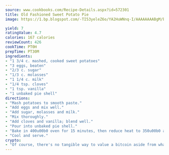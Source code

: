 ```yaml
---
source: www.cookbooks.com/Recipe-Details.aspx?id=572301
title: Old Fashioned Sweet Potato Pie
image: https://1.bp.blogspot.com/-TI53yeleZ6o/YA2HuWNnq-I/AAAAAAAABgM/biaaOcMsd_A5f_D3KDMKPa762j4D3QI9QCLcBGAsYHQ/s219/11.png

yield: 7
ratingValue: 4.7
calories: 167 calories
reviewCount: 426
cookTime: PT0H
prepTime: PT30M
ingredients:
- "1 3/4 c. mashed, cooked sweet potatoes"
- "3 eggs, beaten"
- "2/3 c. sugar"
- "1/3 c. molasses"
- "1 1/4 c. milk"
- "1/4 tsp. cloves"
- "1 tsp. vanilla"
- "1 unbaked pie shell"
directions:
- "Mash potatoes to smooth paste."
- "Add eggs and mix well."
- "Add sugar, molasses and milk."
- "Mix thoroughly."
- "Add cloves and vanilla; blend well."
- "Pour into unbaked pie shell."
- "Bake in 400u00b0 oven for 15 minutes, then reduce heat to 350u00b0 and bake for 35 to 40 minutes."
- "Cool and serve."
crypto:
- "Of course, there's no tangible way to value a bitcoin aside from what someone else believes it is worth."
---
```

